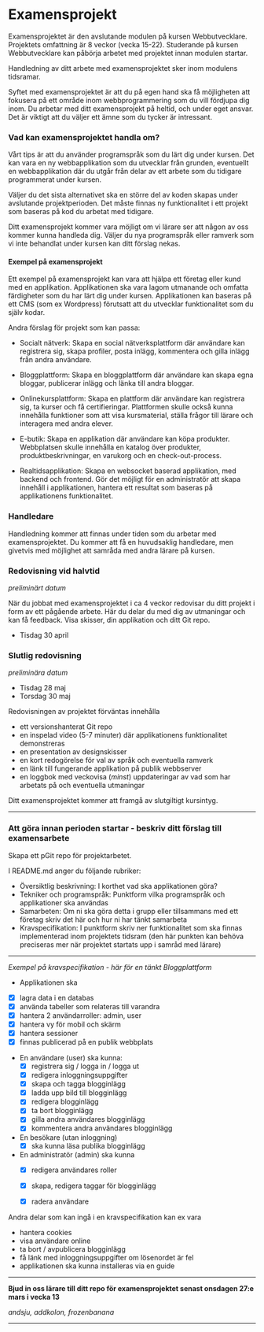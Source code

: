 # Examensprojekt

Examensprojektet är den avslutande modulen på kursen Webbutvecklare. Projektets omfattning är 8 veckor (vecka 15-22). Studerande på kursen Webbutvecklare kan påbörja arbetet med projektet innan modulen startar.

Handledning av ditt arbete med examensprojektet sker inom modulens tidsramar.

Syftet med examensprojektet är att du på egen hand ska få möjligheten att fokusera på ett område inom webbprogrammering som du vill fördjupa dig inom. Du arbetar med ditt examensprojekt på heltid, och under eget ansvar. Det är viktigt att du väljer ett ämne som du tycker är intressant.

### Vad kan examensprojektet handla om?

Vårt tips är att du använder programspråk som du lärt dig under kursen. Det kan vara en ny webbapplikation som du utvecklar från grunden, eventuellt en webbapplikation där du utgår från delar av ett arbete som du tidigare programmerat under kursen. 

Väljer du det sista alternativet ska en större del av koden skapas under avslutande projektperioden. Det måste finnas ny funktionalitet i ett projekt som baseras på kod du arbetat med tidigare.

Ditt examensprojekt kommer vara möjligt om vi lärare ser att någon av oss kommer kunna handleda dig. Väljer du nya programspråk eller ramverk som vi inte behandlat under kursen kan ditt förslag nekas.

#### Exempel på examensprojekt

Ett exempel på examensprojekt kan vara att hjälpa ett företag eller kund med en applikation. Applikationen ska vara lagom utmanande och omfatta färdigheter som du har lärt dig under kursen. Applikationen kan baseras på ett CMS (som ex Wordpress) förutsatt att du utvecklar funktionalitet som du själv kodar.  

Andra förslag för projekt som kan passa: 

- Socialt nätverk: Skapa en social nätverksplattform där användare kan registrera sig, skapa profiler, posta inlägg, kommentera och gilla inlägg från andra användare.

- Bloggplattform: Skapa en bloggplattform där användare kan skapa egna bloggar, publicerar inlägg och länka till andra bloggar.

- Onlinekursplattform: Skapa en plattform där användare kan registrera sig, ta kurser och få certifieringar. Plattformen skulle också kunna innehålla funktioner som att visa kursmaterial, ställa frågor till lärare och interagera med andra elever.

- E-butik: Skapa en applikation där användare kan köpa produkter. Webbplatsen skulle innehålla en katalog över produkter, produktbeskrivningar, en varukorg och en check-out-process.

- Realtidsapplikation: Skapa en websocket baserad applikation, med backend och frontend. Gör det möjligt för en administratör att skapa innehåll i applikationen, hantera ett resultat som baseras på applikationens funktionalitet. 

### Handledare

Handledning kommer att finnas under tiden som du arbetar med examensprojektet. Du kommer att få en huvudsaklig handledare, men givetvis med möjlighet att samråda med andra lärare på kursen.


### Redovisning vid halvtid 

*preliminärt datum*

När du jobbat med examensprojektet i ca 4 veckor redovisar du ditt projekt i form av ett pågående arbete. Här du delar du med dig av utmaningar och kan få feedback. Visa skisser, din applikation och ditt Git repo.  

- Tisdag 30 april 

### Slutlig redovisning

*preliminära datum*

- Tisdag 28 maj 
- Torsdag 30 maj 

Redovisningen av projektet förväntas innehålla

- ett versionshanterat Git repo
- en inspelad video (5-7 minuter) där applikationens funktionalitet demonstreras
- en presentation av designskisser
- en kort redogörelse för val av språk och eventuella ramverk
- en länk till fungerande applikation på publik webbserver
- en loggbok med veckovisa (*minst*) uppdateringar av vad som har arbetats på och eventuella utmaningar


Ditt examensprojektet kommer att framgå av slutgiltigt kursintyg.

---

### Att göra innan perioden startar - beskriv ditt förslag till examensarbete 

Skapa ett pGit repo för projektarbetet. 

I README.md anger du följande rubriker:
- Översiktlig beskrivning: I korthet vad ska applikationen göra?
- Tekniker och programspråk: Punktform vilka programspråk och applikationer ska användas
- Samarbeten: Om ni ska göra detta i grupp eller tillsammans med ett företag skriv det här och hur ni har tänkt samarbeta
- Kravspecifikation: I punktform skriv ner funktionalitet som ska finnas implementerad inom projektets tidsram (den här punkten kan behöva preciseras mer när projektet startats upp i samråd med lärare)

---

*Exempel på kravspecifikation - här för en tänkt Bloggplattform*

- Applikationen ska
- [x] lagra data i en databas
- [x] använda tabeller som relateras till varandra
- [x] hantera 2 användarroller: admin, user
- [x] hantera vy för mobil och skärm
- [x] hantera sessioner 
- [x] finnas publicerad på en publik webbplats
- En användare (user) ska kunna: 
  - [x] registrera sig / logga in / logga ut
  - [x] redigera inloggningsuppgifter
  - [x] skapa och tagga blogginlägg
  - [x] ladda upp bild till blogginlägg
  - [x] redigera blogginlägg
  - [x] ta bort blogginlägg
  - [x] gilla andra användares blogginlägg
  - [x] kommentera andra användares blogginlägg
- En besökare (utan inloggning)
  - [x] ska kunna läsa publika blogginlägg 
- En administratör (admin) ska kunna
  - [x] redigera användares roller
  - [x] skapa, redigera taggar för blogginlägg
  - [x] radera användare


Andra delar som kan ingå i en kravspecifikation kan ex vara
- hantera cookies
- visa användare online
- ta bort / avpublicera blogginlägg
- få länk med inloggningsuppgifter om lösenordet är fel
- applikationen ska kunna installeras via en guide

---

**Bjud in oss lärare till ditt repo för examensprojektet senast onsdagen 27:e mars i vecka 13**

*andsju, addkolon, frozenbanana*

---
